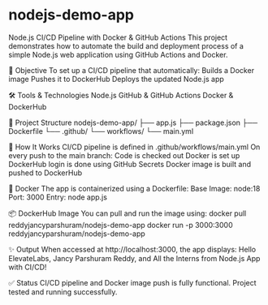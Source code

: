 # nodejs-demo-app
Node.js CI/CD Pipeline with Docker & GitHub Actions
This project demonstrates how to automate the build and deployment process of a simple Node.js web application using GitHub Actions and Docker.

📌 Objective
To set up a CI/CD pipeline that automatically:
Builds a Docker image
Pushes it to DockerHub
Deploys the updated Node.js app

🛠️ Tools & Technologies
Node.js
GitHub & GitHub Actions
Docker & DockerHub

📁 Project Structure
nodejs-demo-app/
├── app.js
├── package.json
├── Dockerfile
└── .github/
    └── workflows/
        └── main.yml
        
🔧 How It Works
CI/CD pipeline is defined in .github/workflows/main.yml
On every push to the main branch:
Code is checked out
Docker is set up
DockerHub login is done using GitHub Secrets
Docker image is built and pushed to DockerHub

🐳 Docker
The app is containerized using a Dockerfile:
Base Image: node:18
Port: 3000
Entry: node app.js

📦 DockerHub Image
You can pull and run the image using:
docker pull reddyjancyparshuram/nodejs-demo-app
docker run -p 3000:3000 reddyjancyparshuram/nodejs-demo-app

✨ Output
When accessed at http://localhost:3000, the app displays:
Hello ElevateLabs, Jancy Parshuram Reddy, and All the Interns from Node.js App with CI/CD!

✅ Status
CI/CD pipeline and Docker image push is fully functional. Project tested and running successfully.
